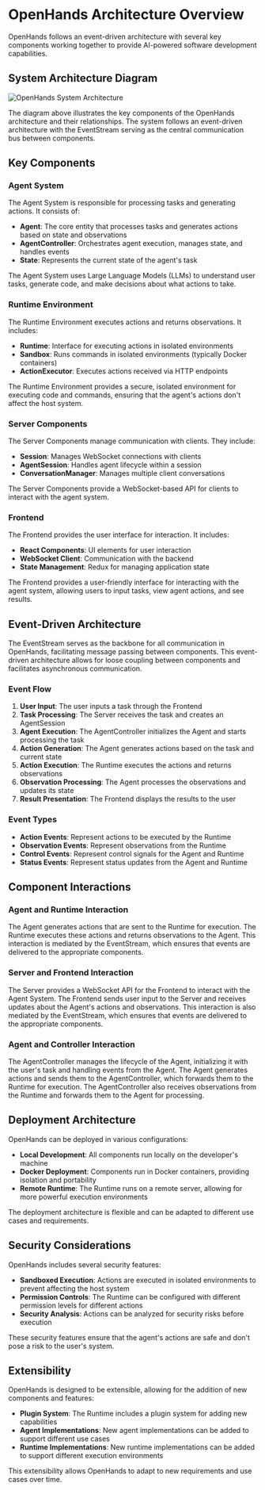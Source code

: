 # OpenHands Architecture Overview

OpenHands follows an event-driven architecture with several key components working together to provide AI-powered software development capabilities.

## System Architecture Diagram

![OpenHands System Architecture](/img/system_architecture_diagram.svg)

The diagram above illustrates the key components of the OpenHands architecture and their relationships. The system follows an event-driven architecture with the EventStream serving as the central communication bus between components.

## Key Components

### Agent System
The Agent System is responsible for processing tasks and generating actions. It consists of:

- **Agent**: The core entity that processes tasks and generates actions based on state and observations
- **AgentController**: Orchestrates agent execution, manages state, and handles events
- **State**: Represents the current state of the agent's task

The Agent System uses Large Language Models (LLMs) to understand user tasks, generate code, and make decisions about what actions to take.

### Runtime Environment
The Runtime Environment executes actions and returns observations. It includes:

- **Runtime**: Interface for executing actions in isolated environments
- **Sandbox**: Runs commands in isolated environments (typically Docker containers)
- **ActionExecutor**: Executes actions received via HTTP endpoints

The Runtime Environment provides a secure, isolated environment for executing code and commands, ensuring that the agent's actions don't affect the host system.

### Server Components
The Server Components manage communication with clients. They include:

- **Session**: Manages WebSocket connections with clients
- **AgentSession**: Handles agent lifecycle within a session
- **ConversationManager**: Manages multiple client conversations

The Server Components provide a WebSocket-based API for clients to interact with the agent system.

### Frontend
The Frontend provides the user interface for interaction. It includes:

- **React Components**: UI elements for user interaction
- **WebSocket Client**: Communication with the backend
- **State Management**: Redux for managing application state

The Frontend provides a user-friendly interface for interacting with the agent system, allowing users to input tasks, view agent actions, and see results.

## Event-Driven Architecture

The EventStream serves as the backbone for all communication in OpenHands, facilitating message passing between components. This event-driven architecture allows for loose coupling between components and facilitates asynchronous communication.

### Event Flow

1. **User Input**: The user inputs a task through the Frontend
2. **Task Processing**: The Server receives the task and creates an AgentSession
3. **Agent Execution**: The AgentController initializes the Agent and starts processing the task
4. **Action Generation**: The Agent generates actions based on the task and current state
5. **Action Execution**: The Runtime executes the actions and returns observations
6. **Observation Processing**: The Agent processes the observations and updates its state
7. **Result Presentation**: The Frontend displays the results to the user

### Event Types

- **Action Events**: Represent actions to be executed by the Runtime
- **Observation Events**: Represent observations from the Runtime
- **Control Events**: Represent control signals for the Agent and Runtime
- **Status Events**: Represent status updates from the Agent and Runtime

## Component Interactions

### Agent and Runtime Interaction
The Agent generates actions that are sent to the Runtime for execution. The Runtime executes these actions and returns observations to the Agent. This interaction is mediated by the EventStream, which ensures that events are delivered to the appropriate components.

### Server and Frontend Interaction
The Server provides a WebSocket API for the Frontend to interact with the Agent System. The Frontend sends user input to the Server and receives updates about the Agent's actions and observations. This interaction is also mediated by the EventStream, which ensures that events are delivered to the appropriate components.

### Agent and Controller Interaction
The AgentController manages the lifecycle of the Agent, initializing it with the user's task and handling events from the Agent. The Agent generates actions and sends them to the AgentController, which forwards them to the Runtime for execution. The AgentController also receives observations from the Runtime and forwards them to the Agent for processing.

## Deployment Architecture

OpenHands can be deployed in various configurations:

- **Local Development**: All components run locally on the developer's machine
- **Docker Deployment**: Components run in Docker containers, providing isolation and portability
- **Remote Runtime**: The Runtime runs on a remote server, allowing for more powerful execution environments

The deployment architecture is flexible and can be adapted to different use cases and requirements.

## Security Considerations

OpenHands includes several security features:

- **Sandboxed Execution**: Actions are executed in isolated environments to prevent affecting the host system
- **Permission Controls**: The Runtime can be configured with different permission levels for different actions
- **Security Analysis**: Actions can be analyzed for security risks before execution

These security features ensure that the agent's actions are safe and don't pose a risk to the user's system.

## Extensibility

OpenHands is designed to be extensible, allowing for the addition of new components and features:

- **Plugin System**: The Runtime includes a plugin system for adding new capabilities
- **Agent Implementations**: New agent implementations can be added to support different use cases
- **Runtime Implementations**: New runtime implementations can be added to support different execution environments

This extensibility allows OpenHands to adapt to new requirements and use cases over time.
